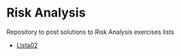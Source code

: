 # Risk Analysis

Repository to post solutions to Risk Analysis exercises lists

* [Lista02](Exercises/Lista02.r)